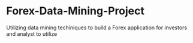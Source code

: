 # Forex-Data-Mining-Project
Utilizing data mining techiniques to build a Forex application for investors and analyst to utilize 
